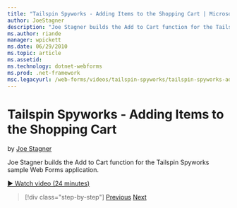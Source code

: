 ```yaml
---
title: "Tailspin Spyworks - Adding Items to the Shopping Cart | Microsoft Docs"
author: JoeStagner
description: "Joe Stagner builds the Add to Cart function for the Tailspin Spyworks sample Web Forms application."
ms.author: riande
manager: wpickett
ms.date: 06/29/2010
ms.topic: article
ms.assetid: 
ms.technology: dotnet-webforms
ms.prod: .net-framework
msc.legacyurl: /web-forms/videos/tailspin-spyworks/tailspin-spyworks-adding-items-to-the-shopping-cart
---
```

Tailspin Spyworks - Adding Items to the Shopping Cart
====================
by [Joe Stagner](https://github.com/JoeStagner)

Joe Stagner builds the Add to Cart function for the Tailspin Spyworks sample Web Forms application.

[&#9654; Watch video (24 minutes)](https://channel9.msdn.com/Blogs/ASP-NET-Site-Videos/tailspin-spyworks-adding-items-to-the-shopping-cart)

>[!div class="step-by-step"] [Previous](tailspin-spyworks-display-per-product-details.md) [Next](tailspin-spyworks-display-shopping-cart.md)